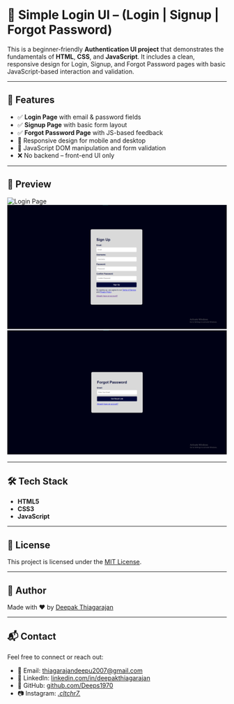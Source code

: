 # 🔐 Simple Login UI – (Login | Signup | Forgot Password)

This is a beginner-friendly **Authentication UI project** that demonstrates the fundamentals of **HTML**, **CSS**, and **JavaScript**. It includes a clean, responsive design for Login, Signup, and Forgot Password pages with basic JavaScript-based interaction and validation.

---

## 🚀 Features

- ✅ **Login Page** with email & password fields
- ✅ **Signup Page** with basic form layout
- ✅ **Forgot Password Page** with JS-based feedback
- 📱 Responsive design for mobile and desktop
- 🧠 JavaScript DOM manipulation and form validation
- ❌ No backend – front-end UI only

---

## 📸 Preview

![Login Page](./src/loginpage.png)
![Sign Up Page](./src/signup.png)
![Forgot Password Page](./src/forgotpass.png)

---

## 🛠 Tech Stack

- **HTML5**
- **CSS3**
- **JavaScript**

---

## 📜 License

This project is licensed under the [MIT License](LICENSE).

---

## 🙌 Author

Made with ❤️ by [Deepak Thiagarajan](https://github.com/Deeps1970)

---

## 📬 Contact

Feel free to connect or reach out:

- 📧 Email: [thiagarajandeepu2007@gmail.com](mailto:thiagarajandeepu2007@gmail.com)
- 💼 LinkedIn: [linkedin.com/in/deepakthiagarajan](https://www.linkedin.com/in/deepak1970)  
- 🐙 GitHub: [github.com/Deeps1970](https://github.com/Deeps1970)
- 📷 Instagram: [_.cltchr7._](https://www.instagram.com/_.cltchr7._/)
